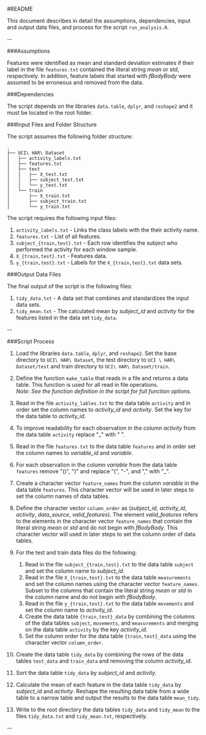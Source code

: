 #README

This document describes in detail the assumptions, dependencies, input and output data files, and process for the script `run_analysis.R`. 

--

###Assumptions

Features were identified as mean and standard deviation estimates if their label in the file `features.txt` contained the literal string *mean* or *std*, respectively. In addition, feature labels that started with *fBodyBody* were assumed to be erroneous and removed from the data.

###Dependencies

The script depends on the libraries `data.table`, `dplyr`, and `reshape2` and it must be located in the root folder.

###Input Files and Folder Structure

The script assumes the following folder structure:

```
.
├── UCI\ HAR\ Dataset
│   ├── activity_labels.txt
│   ├── features.txt
│   ├── test
│   |   ├── X_test.txt
│   │   ├── subject_test.txt
│   │   └── y_test.txt
│   └── train
│       ├── X_train.txt
│       ├── subject_train.txt
│       └── y_train.txt
```

The script requires the following input files:

1. `activity_labels.txt` - Links the class labels with the their activity name.
2. `features.txt` - List of all features.
3. `subject_{train,test}.txt` - Each row identifies the subject who performed the activity for each window sample.
4. `X_{train,test}.txt` - Features data.
5. `y_{train,test}.txt` - Labels for the `X_{train,test}.txt` data sets.

###Output Data Files

The final output of the script is the following files:

1. `tidy_data.txt` - A data set that combines and standardizes the input data sets.
2. `tidy_mean.txt` - The calculated mean by *subject_id* and *activity* for the features listed in the data set `tidy_data`.

--

###Script Process

1. Load the libraries `data.table`, `dplyr`, and `reshape2`. Set the base directory to `UCI\ HAR\ Dataset`, the test directory to `UCI \ HAR\ Dataset/test` and train directory to `UCI\ HAR\ Dataset/train`.

2. Define the function `make_table` that reads in a file and returns a data table. This function is used for all read in file operations. <br /> *Note: See the function definition in the script for full function options.*

3. Read in the file `activity_lables.txt` to the data table `activity` and in order set the column names to *activity_id* and *activity*. Set the key for the data table to *activity_id*. 

4. To improve readability for each observation in the column *activity* from the data table `activity` replace "_" with " ".

5. Read in the file `features.txt` to the data table `features` and in order set the column names to *variable_id* and *variable*.

6. For each observation  in the column *variable* from the data table `features` remove "()", ")" and replace "(", "-", and "," with "_".

7. Create a character vector `feature_names` from the column *variable* in the data table `features`. This character vector will be used in later steps to set the column names of data tables.

8. Define the character vector `column_order` as (*subject\_id*, *activity_id*, *activity*, *data\_source*, *valid_features*). The element *valid_features* refers to the elements in the character vector `feature_names` that contain the literal string *mean* or *std* and do not begin with *fBodyBody*. This character vector will used in later steps to set the column order of data tables.

9. For the test and train data files do the following:

	1. Read in the file `subject_{train,test}.txt` to the data table `subject` and set the column name to *subject_id*.
	2. Read in the file `X_{train,test}.txt` to the data table `measurements` and set the column names using the character vector `feature_names`. Subset to the columns that contain the literal string *mean* or *std* in the column name and do not begin with *fBodyBody*.
	3. Read in the file `y_{train,test}.txt` to the data table `movements` and set the column name to *activity_id*.
	4. Create the data table `{train,test}_data` by combining the columns of the data tables `subject`, `movements`, and `measurements` and merging on the data table `activity` by the key *activity_id*.
	5. Set the column order for the data table `{train,test}_data` using the character vector `column_order`. 

10. Create the data table `tidy_data` by combining the rows of the data tables `test_data` and `train_data` and removing the column *activity_id*.

11. Sort the data table `tidy_data` by *subject_id* and *activity*.

12. Calculate the mean of each feature in the data table `tidy_data` by *subject_id* and *activity*. Reshape the resulting data table from a wide table to a narrow table and output the results to the data table `mean_tidy`.

13. Write to the root directory the data tables `tidy_data` and `tidy_mean` to the files `tidy_data.txt` and `tidy_mean.txt`, respectively.

--
